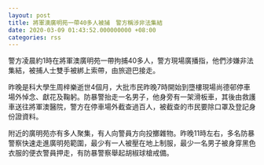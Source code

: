 ```yaml
---
layout: post
title: 將軍澳廣明苑一帶40多人被捕　警方稱涉非法集結
date: 2020-03-09 01:43:52.000000000 +08:00
categories: rss
---
```


警方凌晨約1時在將軍澳廣明苑一帶拘捕40多人，警方現場廣播指，他們涉嫌非法集結，被捕人士雙手被綁上索帶，由旅遊巴接走。

昨晚是科大學生周梓樂逝世4個月，大批市民昨晚7時開始到墮樓現場尚德邨停車場外悼念、獻花及鞠躬。防暴警抬走一名男子，他身旁有一架滑板車，其後由救護車送往將軍澳醫院，警方在停車場外截查過百人，被截查的市民要除口罩及登記身份證資料。

附近的廣明苑亦有多人聚集，有人向警員方向投擲雜物。昨晚11時左右，多名防暴警察快速走進廣明苑範圍，最少有一人被壓在地上制服，最少一名男子被身穿黑色衣服的便衣警員押走，有防暴警察舉起胡椒球槍戒備。

